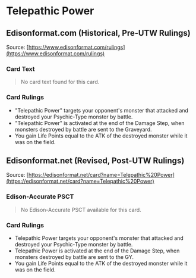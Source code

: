 # Telepathic Power

## Edisonformat.com (Historical, Pre-UTW Rulings)

Source: [https://www.edisonformat.com/rulings](https://www.edisonformat.com/rulings)

### Card Text

> No card text found for this card.

### Card Rulings

*   "Telepathic Power" targets your opponent's monster that attacked and destroyed your Psychic-Type monster by battle.
*   "Telepathic Power" is activated at the end of the Damage Step, when monsters destroyed by battle are sent to the Graveyard.
*   You gain Life Points equal to the ATK of the destroyed monster while it was on the field.

## Edisonformat.net (Revised, Post-UTW Rulings)

Source: [https://edisonformat.net/card?name=Telepathic%20Power](https://edisonformat.net/card?name=Telepathic%20Power)

### Edison-Accurate PSCT

> No Edison-Accurate PSCT available for this card.

### Card Rulings

*   Telepathic Power targets your opponent's monster that attacked and destroyed your Psychic-Type monster by battle.
*   Telepathic Power is activated at the end of the Damage Step, when monsters destroyed by battle are sent to the GY.
*   You gain Life Points equal to the ATK of the destroyed monster while it was on the field.
            